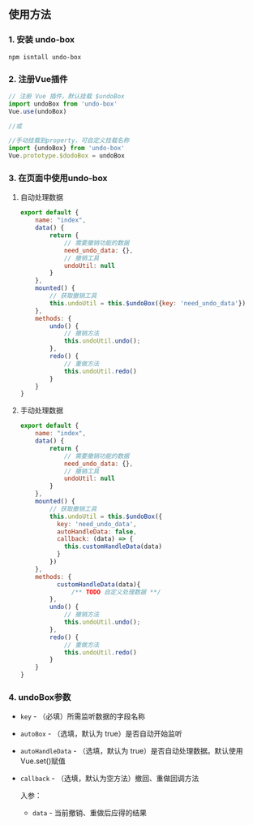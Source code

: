 ## 使用方法

### 1. 安装 undo-box
    npm isntall undo-box
### 2. 注册Vue插件
```js
// 注册 Vue 插件，默认挂载 $undoBox
import undoBox from 'undo-box'
Vue.use(undoBox)

//或

//手动挂载到property，可自定义挂载名称
import {undoBox} from 'undo-box'
Vue.prototype.$dodoBox = undoBox
```
### 3. 在页面中使用undo-box
   1. 自动处理数据

        ```js
        export default {
            name: "index",
            data() {
                return {
                    // 需要撤销功能的数据
                    need_undo_data: {},
                    // 撤销工具
                    undoUtil: null
                }
            },
            mounted() {
                // 获取撤销工具
                this.undoUtil = this.$undoBox({key: 'need_undo_data'})
            },
            methods: {
                undo() {
                    // 撤销方法
                    this.undoUtil.undo();
                },
                redo() {
                    // 重做方法
                    this.undoUtil.redo()
                }
            }
        }
        ```
   
   2. 手动处理数据

      ```js
      export default {
          name: "index",
          data() {
              return {
                  // 需要撤销功能的数据
                  need_undo_data: {},
                  // 撤销工具
                  undoUtil: null
              }
          },
          mounted() {
              // 获取撤销工具
              this.undoUtil = this.$undoBox({
                key: 'need_undo_data',
                autoHandleData: false,
                callback: (data) => {
                  this.customHandleData(data)
                }
              })
          },
          methods: {
            	customHandleData(data){
                	/** TODO 自定义处理数据 **/
              },
              undo() {
                  // 撤销方法
                  this.undoUtil.undo();
              },
              redo() {
                  // 重做方法
                  this.undoUtil.redo()
              }
          }
      }
      ```

### 4. undoBox参数

- `key` - （必填）所需监听数据的字段名称

- `autoBox` - （选填，默认为 true）是否自动开始监听

- `autoHandleData` - （选填，默认为 true）是否自动处理数据。默认使用Vue.set()赋值

- `callback` - （选填，默认为空方法）撤回、重做回调方法

  入参：

  -  `data` - 当前撤销、重做后应得的结果


